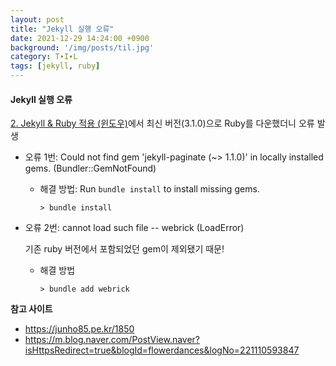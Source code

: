 ```yaml
---
layout: post
title: "Jekyll 실행 오류"
date: 2021-12-29 14:24:00 +0900
background: '/img/posts/til.jpg'
category: T∙I∙L
tags: [jekyll, ruby]
---
```


#### Jekyll 실행 오류
<a href="https://chaelin1211.github.io/study/2021/02/11/jekyll-and-ruby.html">2. Jekyll & Ruby 적용 (윈도우)</a>에서 최신 버전(3.1.0)으로 Ruby를 다운했더니 오류 발생

* 오류 1번: Could not find gem 'jekyll-paginate (~> 1.1.0)' in locally installed gems. (Bundler::GemNotFound)   
  * 해결 방법: Run `bundle install` to install missing gems.
  
    ```
    > bundle install
    ```
    
* 오류 2번: cannot load such file -- webrick (LoadError)
  
  기존 ruby 버전에서 포함되었던 gem이 제외됐기 때문!
  
  * 해결 방법
  
    ```
    > bundle add webrick
    ```
  
**참고 사이트**   
* <a href= "https://junho85.pe.kr/1850">https://junho85.pe.kr/1850</a>
* <a href= "https://m.blog.naver.com/PostView.naver?isHttpsRedirect=true&blogId=flowerdances&logNo=221110593847">https://m.blog.naver.com/PostView.naver?isHttpsRedirect=true&blogId=flowerdances&logNo=221110593847</a>
